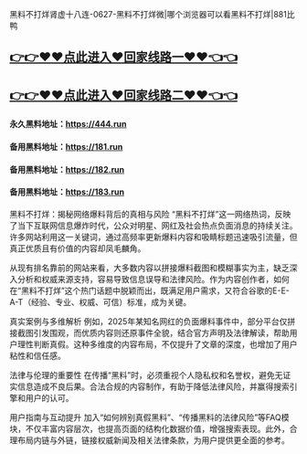 黑料不打烊肾虚十八连-0627-黑料不打烊微|哪个浏览器可以看黑料不打烊|881比鸭

## [👉👉♥♥点此进入♥回家线路一♥♥👈👈](https://unpkg.com/182run/index.html)
## [👉👉♥♥点此进入♥回家线路二♥♥👈👈](https://unpkg.com/182-1run/index.html)

#### 永久黑料地址：https://444.run
#### 备用黑料地址：https://181.run
#### 备用黑料地址：https://182.run
#### 备用黑料地址：https://183.run


黑料不打烊：揭秘网络爆料背后的真相与风险
“黑料不打烊”这一网络热词，反映了当下互联网信息爆炸时代，公众对明星、网红及社会热点负面消息的持续关注。许多网站利用这一关键词，通过高频率更新爆料内容和吸睛标题迅速吸引流量，但真正优质且有价值的内容却凤毛麟角。

从现有排名靠前的网站来看，大多数内容以拼接爆料截图和模糊事实为主，缺乏深入分析和权威来源支持，容易导致信息误导和法律风险。作为内容创作者，如何在“黑料不打烊”这个热门话题中脱颖而出，既满足用户需求，又符合谷歌的E-E-A-T（经验、专业、权威、可信）标准，成为关键。

真实案例与多维解析
例如，2025年某知名网红的负面爆料事件中，部分平台仅拼接截图引发围观，而优质内容则还原事件全貌，结合官方声明及法律解读，帮助用户理性判断真假。这种多维度的内容布局，不仅提升了文章的深度，也增加了用户粘性和信任感。

法律与伦理的重要性
在传播“黑料”时，必须重视个人隐私权和名誉权，避免无证实信息造成不良后果。合法合规的内容制作，有助于降低法律风险，并赢得搜索引擎和用户的认可。

用户指南与互动提升
加入“如何辨别真假黑料”、“传播黑料的法律风险”等FAQ模块，不仅丰富内容层次，也提高页面的结构化数据价值，增强搜索表现。此外，合理布局内链与外链，链接权威新闻及相关法律条款，为用户提供更全面的参考。

